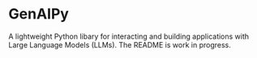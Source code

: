 # GenAIPy

A lightweight Python libary for interacting and building applications with Large Language Models (LLMs). The README is work in progress.

